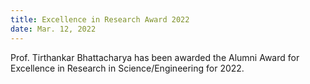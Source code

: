 ```yaml
---
title: Excellence in Research Award 2022
date: Mar. 12, 2022
---
```


Prof. Tirthankar Bhattacharya has been awarded the Alumni Award for Excellence in Research in Science/Engineering for 2022. 